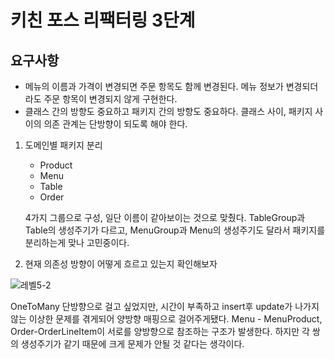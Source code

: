 # 키친 포스 리팩터링 3단계

## 요구사항

- 메뉴의 이름과 가격이 변경되면 주문 항목도 함께 변경된다. 메뉴 정보가 변경되더라도 주문 항목이 변경되지 않게 구현한다.
- 클래스 간의 방향도 중요하고 패키지 간의 방향도 중요하다. 클래스 사이, 패키지 사이의 의존 관계는 단방향이 되도록 해야 한다.



1. 도메인별 패키지 분리

   - Product
   - Menu
   - Table
   - Order 

   4가지 그룹으로 구성, 일단 이름이 같아보이는 것으로 맞췄다. TableGroup과 Table의 생성주기가 다르고, MenuGroup과 Menu의 생성주기도 달라서 패키지를 분리하는게 맞나 고민중이다.



2. 현재 의존성 방향이 어떻게 흐르고 있는지 확인해보자

![레벨5-2](/Users/kimhyuntae/Downloads/레벨5-2.jpg)

OneToMany 단방향으로 걸고 싶었지만, 시간이 부족하고 insert후 update가 나가지 않는 이상한 문제를 겪게되어 양방향 매핑으로 걸어주게됐다. Menu - MenuProduct, Order-OrderLineItem이 서로를 양방향으로 참조하는 구조가 발생한다. 하지만 각 쌍의 생성주기가 같기 때문에 크게 문제가 안될 것 같다는 생각이다.

